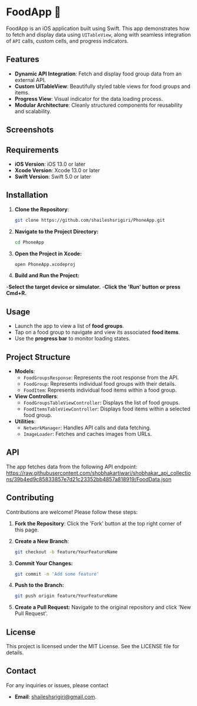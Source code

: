 # FoodApp 🍔

FoodApp is an iOS application built using Swift. This app demonstrates how to fetch and display data using `UITableView`, along with seamless integration of `API` calls, custom cells, and progress indicators.

## Features

- **Dynamic API Integration**: Fetch and display food group data from an external API.
- **Custom UITableView**: Beautifully styled table views for food groups and items.
- **Progress View**: Visual indicator for the data loading process.
- **Modular Architecture**: Cleanly structured components for reusability and scalability.

## Screenshots


## Requirements

- **iOS Version**: iOS 13.0 or later
- **Xcode Version**: Xcode 13.0 or later
- **Swift Version**: Swift 5.0 or later

## Installation

1. **Clone the Repository**:
   ```bash
   git clone https://github.com/shaileshsrigiri/PhoneApp.git

2. **Navigate to the Project Directory:**
   ```bash
   cd PhoneApp

3. **Open the Project in Xcode:**
   ```bash
   open PhoneApp.xcodeproj

4. **Build and Run the Project:**

-**Select the target device or simulator.**
-**Click the 'Run' button or press Cmd+R.**

## Usage

- Launch the app to view a list of **food groups**.
- Tap on a food group to navigate and view its associated **food items**.
- Use the **progress bar** to monitor loading states.

## Project Structure

- **Models**:
  - `FoodGroupsResponse`: Represents the root response from the API.
  - `FoodGroup`: Represents individual food groups with their details.
  - `FoodItem`: Represents individual food items within a food group.
- **View Controllers**:
  - `FoodGroupsTableViewController`: Displays the list of food groups.
  - `FoodItemsTableViewController`: Displays food items within a selected food group.
- **Utilities**:
  - `NetworkManager`: Handles API calls and data fetching.
  - `ImageLoader`: Fetches and caches images from URLs.

## API

The app fetches data from the following API endpoint:
https://raw.githubusercontent.com/shobhakartiwari/shobhakar_api_collections/39b4ed9c85833857e7d21c23352bb4857a818919/FoodData.json

## Contributing

Contributions are welcome! Please follow these steps:

1. **Fork the Repository**: Click the 'Fork' button at the top right corner of this page.

2. **Create a New Branch**:
   ```bash
   git checkout -b feature/YourFeatureName
3. **Commit Your Changes:**
   ```bash
   git commit -m 'Add some feature'
4. **Push to the Branch:**
   ```bash
   git push origin feature/YourFeatureName
5. **Create a Pull Request:** Navigate to the original repository and click 'New Pull Request'.

## License
This project is licensed under the MIT License. See the LICENSE file for details.


## Contact
For any inquiries or issues, please contact 
- **Email**: shaileshsrigiri@gmail.com.

